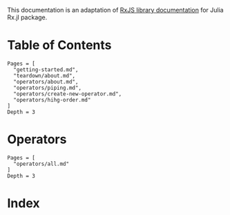 This documentation is an adaptation of [RxJS library documentation](rxjs.dev) for Julia Rx.jl package.

# Table of Contents

```@contents
Pages = [
  "getting-started.md",
  "teardown/about.md",
  "operators/about.md",
  "operators/piping.md",
  "operators/create-new-operator.md",
  "operators/hihg-order.md"
]
Depth = 3
```

# Operators

```@contents
Pages = [
  "operators/all.md"
]
Depth = 3
```

# Index

```@index
```
